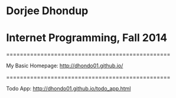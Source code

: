 Dorjee Dhondup
====================
Internet Programming, Fall 2014
====================

================================================


My Basic Homepage: http://dhondo01.github.io/


================================================

Todo App: http://dhondo01.github.io/todo_app.html

